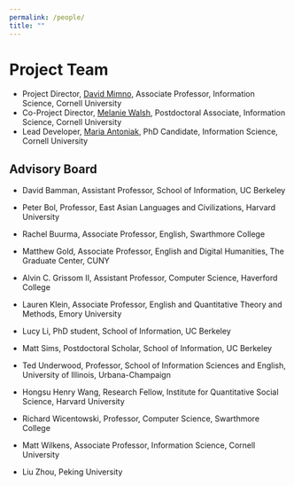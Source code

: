 ```yaml
---
permalink: /people/
title: ""
---
```


# Project Team

- Project Director, [David Mimno](https://mimno.infosci.cornell.edu/), Associate Professor, Information Science, Cornell University
- Co-Project Director, [Melanie Walsh](https://melaniewalsh.org/), Postdoctoral Associate, Information Science, Cornell University
- Lead Developer, [Maria Antoniak](https://maria-antoniak.github.io/), PhD Candidate, Information Science, Cornell University

## Advisory Board

- David Bamman, Assistant Professor, School of Information, UC Berkeley

- Peter Bol, Professor,  East Asian Languages and Civilizations, Harvard University

- Rachel Buurma, Associate Professor, English, Swarthmore College

- Matthew Gold, Associate Professor, English and Digital Humanities, The Graduate Center, CUNY

- Alvin C. Grissom II, Assistant Professor, Computer Science, Haverford College

- Lauren Klein, Associate Professor, English and Quantitative Theory and Methods, Emory University

- Lucy Li, PhD student, School of Information, UC Berkeley

- Matt Sims, Postdoctoral Scholar, School of Information, UC Berkeley

- Ted Underwood, Professor, School of Information Sciences and English, University of Illinois, Urbana-Champaign

- Hongsu Henry Wang,  Research Fellow, Institute for Quantitative Social Science, Harvard University

- Richard Wicentowski, Professor, Computer Science, Swarthmore College

- Matt Wilkens, Associate Professor, Information Science, Cornell University

- Liu Zhou, Peking University








